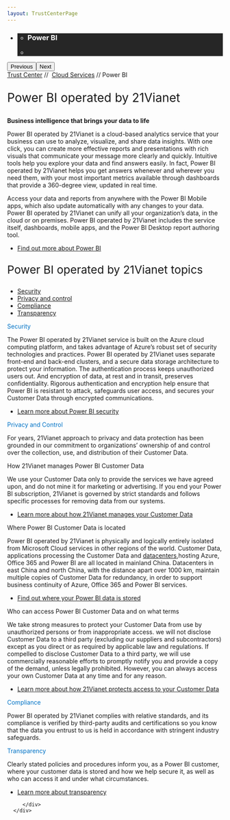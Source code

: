 ```yaml
---
layout: TrustCenterPage
---
```

<div class="row-fluid">
   <div class="span">
      <div>
         <div id="HeroWrapper" data-cols="1" data-view1="1" data-view2="1" data-view3="1" data-view4="1" class="row-fluid wider hero grid-container">
            <div class="span bp0-col-1-1 bp1-col-1-1 bp2-col-1-1 bp3-col-1-1">
               <div bi:type="slideshow" class="slideshow slideshow-hero hero" xmlns:bi="urn:schemas-microsoft-com:mscom:bi">
                  <ul bi:type="list" class="slides">
                     <li id="slide-1" bi:index="0" selectBi="">
                        <div class="heroitem light-foreground" bi:type="heroitem">
                           <div class="media" bi:parenttitle="t1">
                              <a href="" bi:track="False" bi:titleflag="t1" bi:index="0">
                                 <div data-picture="" data-alt="You are in control of your data" data-disable-swap-below="">
                                    <div data-src="https://c.s-microsoft.com/en-us/CMSImages/MS_TrustCenter_Privacy_Header.jpg?version=dc9c5b9b-c334-7922-892a-15c2cd65053d"></div>
                                    <noscript></noscript>
                                 </div>
                              </a>
                           </div>
                           <div class="text" bi:type="cta">
                              <div class="text-container">
                                 <div class="box" style="background: rgba(0,0,0,.85); color: #FFFFFF;">
                                    <ul bi:type="list" class="headerCaption subpageHeaderCaption">
                                       <li class="box-title">
                                          <h3 class="box-title" bi:type="title" bi:title="t1" style="color: #FFFFFF;">Power BI</h3>
                                       </li>
                                       <li class="box-actions box-description"><a target="_self" class="mscom-link" href=""></a></li>
                                    </ul>
                                 </div>
                              </div>
                           </div>
                        </div>
                     </li>
                  </ul>
                  <div class="navigation international" bi:track="false">
                     <div class="grid-container settop" data-title-text="Go To Slide "></div>
                  </div>
                  <div class="prev-next" bi:track="false"><button class="prev"><span class="icon-left" aria-hidden="true"></span><span class="screen-reader-text">Previous</span></button><button class="next"><span class="icon-right" aria-hidden="true"></span><span class="screen-reader-text">Next</span></button></div>
                  <div id="play-pause" class="play-pause" style="display:none">
                     <div class="pause"><button id="pauseButton" class="pause_button"><span class="icon-pause" aria-hidden="true"></span><span class="screen-reader-text">Pause</span></button></div>
                     <div class="play"><button id="playButton" class="play_button"><span class="icon-play" aria-hidden="true"></span><span class="screen-reader-text">Play</span></button></div>
                  </div>
               </div>
            </div>
         </div>
         <div id="BreadcrumbWrapper" data-cols="1" data-view1="1" data-view2="1" data-view3="1" data-view4="1" class="row-fluid grid-container mscom-grid-container breadcrumbs">
            <div class="span bp0-col-1-1 bp1-col-1-1 bp2-col-1-1 bp3-col-1-1"><a target="_self" class="mscom-link" href="../default.html">Trust Center</a> // 
               <a target="_self" class="mscom-link" href="../cloudservices/default.html">Cloud Services</a> // Power BI
            </div>
         </div>
         <div id="ContentWrapper" data-cols="2" data-view1="1" data-view2="2" data-view3="2" data-view4="2" class="row-fluid subpageBody">
            <div class="span bp0-col-1-1 bp2-col-2-1 bp3-col-2-1 bp1-col-2-2">
                     <p style="font-size:28px">Power BI operated by 21Vianet</p>
                     <p><strong>Business intelligence that brings your data to life</strong></p>
                     <p>Power BI operated by 21Vianet is a cloud-based analytics service that your business can use to analyze, visualize, and share data insights. With one click, you can create more effective reports and presentations with rich visuals that communicate your message more clearly and quickly. Intuitive tools help you explore your data and find answers easily. In fact, Power BI operated by 21Vianet helps you get answers whenever and wherever you need them, with your most important metrics available through dashboards that provide a 360-degree view, updated in real time.</p>
                     <p>Access your data and reports from anywhere with the Power BI Mobile apps, which also update automatically with any changes to your data. Power BI operated by 21Vianet can unify all your organization’s data, in the cloud or on premises. Power BI operated by 21Vianet includes the service itself, dashboards, mobile apps, and the Power BI Desktop report authoring tool.</p>
                     <ul style="list-style-type:disc;">
                        <li><a href="http://www.21vbluecloud.com/powerbi/">Find out more about Power BI</a></li>
                     </ul>
                     <p style="font-size:26px;">Power BI operated by 21Vianet topics</p>
                     <ul>
                        <li><a href="../security/default.html">Security</a></li>
                        <li><a href="../privacy/default.html">Privacy and control</a></li>
                        <li><a href="../compliance/default.html">Compliance</a></li>
                        <li><a href="../transparency/default.html">Transparency</a></li>
                     </ul>
                     <label style="color:rgb(0,115,198)">Security</label>
                     <p>The Power BI operated by 21Vianet service is built on the Azure cloud computing platform, and takes advantage of Azure’s robust set of security technologies and practices. Power BI operated by 21Vianet uses separate front-end and back-end clusters, and a secure data storage architecture to protect your information. The authentication process keeps unauthorized users out. And encryption of data, at rest and in transit, preserves confidentiality. Rigorous authentication and encryption help ensure that Power BI is resistant to attack, safeguards user access, and secures your Customer Data through encrypted communications.</p>
                     <ul style="list-style-type:disc;">
                        <li><a href="../security/powerbi-security.html">Learn more about Power BI security</a></li>
                     </ul>
                     <label style="color:rgb(0,115,198)">Privacy and Control</label>
                     <p>For years, 21Vianet approach to privacy and data protection has been grounded in our commitment to organizations’ ownership of and control over the collection, use, and distribution of their Customer Data. </p>
                     <label>How 21Vianet manages Power BI Customer Data</label>
                     <p>We use your Customer Data only to provide the services we have agreed upon, and do not mine it for marketing or advertising. If you end your Power BI subscription, 21Vianet is governed by strict standards and follows specific processes for removing data from our systems.</p>
                     <ul style="list-style-type:disc;">
                        <li><a href="../privacy/you-own-your-data.html">Learn more about how 21Vianet manages your Customer Data</a></li>
                     </ul>
                     <label>Where Power BI Customer Data is located</label>
                     <p>Power BI operated by 21Vianet is physically and logically entirely isolated from Microsoft Cloud services in other regions of the world. Customer Data, applications processing the Customer Data and <a href="../transparency/you_know_where.html">datacenters</a>,hosting Azure, Office 365 and Power BI are all located in mainland China. Datacenters in east China and north China, with the distance apart over 1000 km, maintain multiple copies of Customer Data for redundancy, in order to support business continuity of Azure, Office 365 and Power BI services.</p>
                     <ul style="list-style-type:disc;">
                        <li><a href="../transparency/you_know_where.html">Find out where your Power BI data is stored</a></li>
                     </ul>
                     <label>Who can access Power BI Customer Data and on what terms</label>
                     <p>We take strong measures to protect your Customer Data from use by unauthorized persons or from inappropriate access. we will not disclose Customer Data to a third party (excluding our suppliers and subcontractors) except as you direct or as required by applicable law and regulations. If compelled to disclose Customer Data to a third party, we will use commercially reasonable efforts to promptly notify you and provide a copy of the demand, unless legally prohibited. However, you can always access your own Customer Data at any time and for any reason.</p>
                     <ul style="list-style-type:disc">
                        <li><a href="../transparency/default.html">Learn more about how 21Vianet protects access to your Customer Data </a></li>
                     </ul>
                     <label style="color:rgb(0,115,198)">Compliance</label>
                     <p>Power BI operated by 21Vianet complies with relative standards, and its compliance is verified by third-party audits and certifications so you know that the data you entrust to us is held in accordance with stringent industry safeguards.</p>
                     <label style="color:rgb(0,115,198)">Transparency</label>
                     <p>Clearly stated policies and procedures inform you, as a Power BI customer, where your customer data is stored and how we help secure it, as well as who can access it and under what circumstances.</p>
                     <ul style="list-style-type:disc;">
                        <li><a href="../transparency/default.html">Learn more about transparency</a></li>
                     </ul>
                </div>    
                
         </div>
      </div>
   </div>
</div>
<div class="row-fluid" data-view4="1" data-view3="1" data-view2="1" data-view1="1" data-cols="1">
   <div class="span bp0-col-1-1 bp1-col-1-1 bp2-col-1-1 bp3-col-1-1"></div>
</div>
